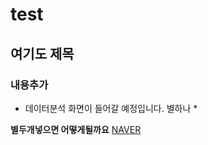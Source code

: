 # test
## 여기도 제목
### 내용추가

* 데이터분석 화면이 들어갈 예정입니다. 별하나 *

**별두개넣으면 어떻게될까요**
[NAVER](http://www.naver.com)
